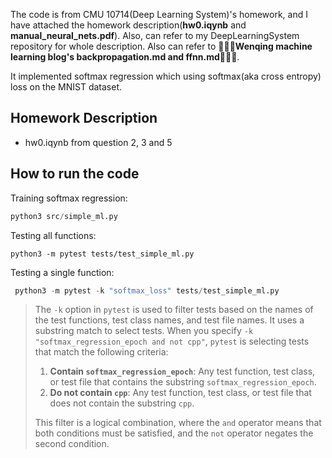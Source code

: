 The code is from CMU 10714(Deep Learning System)'s homework, and I have attached the homework description(**hw0.iqynb** and **manual_neural_nets.pdf**). Also, can refer to my DeepLearningSystem repository for whole description. Also can refer to **🌟🌟🌟Wenqing machine learning blog's backpropagation.md and ffnn.md🌟🌟🌟**.

It implemented softmax regression which using softmax(aka cross entropy) loss on the MNIST dataset.

## Homework Description
- hw0.iqynb from question 2, 3 and 5

## How to run the code
Training softmax regression:
```python
python3 src/simple_ml.py  
```
Testing all functions:
```
python3 -m pytest tests/test_simple_ml.py       
```
Testing a single function:
```python
 python3 -m pytest -k "softmax_loss" tests/test_simple_ml.py
```
 > The `-k` option in `pytest` is used to filter tests based on the names of the test functions, test class names, and test file names. It uses a substring match to select tests. When you specify `-k "softmax_regression_epoch and not cpp"`, `pytest` is selecting tests that match the following criteria:
 > 1.  **Contain `softmax_regression_epoch`**: Any test function, test class, or test file that contains the substring `softmax_regression_epoch`.
 > 2.  **Do not contain `cpp`**: Any test function, test class, or test file that does not contain the substring `cpp`.
>
>This filter is a logical combination, where the `and` operator means that both conditions must be satisfied, and the `not` operator negates the second condition.
